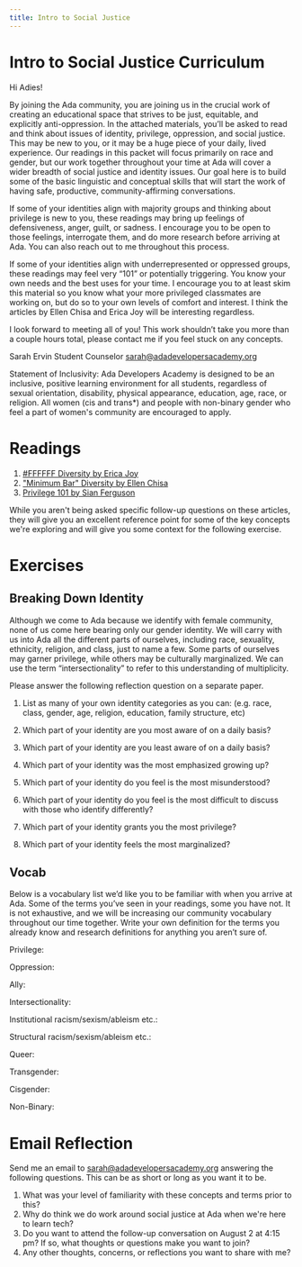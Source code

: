 ```yaml
---
title: Intro to Social Justice
---
```


# Intro to Social Justice Curriculum

Hi Adies!

By joining the Ada community, you are joining us in the crucial work of creating an educational space that strives to be just, equitable, and explicitly anti-oppression. In the attached materials, you’ll be asked to read and think about issues of identity, privilege, oppression, and social justice. This may be new to you, or it may be a huge piece of your daily, lived experience. Our readings in this packet will focus primarily on race and gender, but our work together throughout your time at Ada will cover a wider breadth of social justice and identity issues.  Our goal here is to build some of the basic linguistic and conceptual skills that will start the work of having safe, productive, community-affirming conversations.

If some of your identities align with majority groups and thinking about privilege is new to you, these readings may bring up feelings of defensiveness, anger, guilt, or sadness. I encourage you to be open to those feelings, interrogate them, and do more research before arriving at Ada. You can also reach out to me throughout this process.

If some of your identities align with underrepresented or oppressed groups, these readings may feel very “101” or potentially triggering. You know your own needs and the best uses for your time. I encourage you to at least skim this material so you know what your more privileged classmates are working on, but do so to your own levels of comfort and interest. I think the articles by Ellen Chisa and Erica Joy will be interesting regardless.

I look forward to meeting all of you! This work shouldn’t take you more than a couple hours total, please contact me if you feel stuck on any concepts.

Sarah Ervin
Student Counselor
sarah@adadevelopersacademy.org


Statement of Inclusivity: Ada Developers Academy is designed to be an inclusive, positive learning environment for all students, regardless of sexual orientation, disability, physical appearance, education, age, race, or religion. All women (cis and trans*) and people with non-binary gender who feel a part of women's community are encouraged to apply.

# Readings

1. [#FFFFFF Diversity by Erica Joy](https://medium.com/this-is-hard/ffffff-diversity-1bd2b3421e8a#.os3cox669)
1. ["Minimum Bar" Diversity by Ellen Chisa](https://medium.com/@ellenchisa/minimum-bar-diversity-2b8342428de4#.uc9lmzczn)
1. [Privilege 101 by Sian Ferguson](http://everydayfeminism.com/2014/09/what-is-privilege/)

While you aren't being asked specific follow-up questions on these articles, they will give you an excellent reference point for some of the key concepts we're exploring and will give you some context for the following exercise.

# Exercises

##  Breaking Down Identity

Although we come to Ada because we identify with female community, none of us come here bearing only our gender identity. We will carry with us into Ada all the different parts of ourselves, including race, sexuality, ethnicity, religion, and class, just to name a few. Some parts of ourselves may garner privilege, while others may be culturally marginalized.  We can use the term “intersectionality” to refer to this understanding of multiplicity.

Please answer the following reflection question on a separate paper.


1. List as many of your own identity categories as you can: (e.g. race, class, gender, age, religion, education, family structure, etc)





2. Which part of your identity are you most aware of on a daily basis?



3. Which part of your identity are you least aware of on a daily basis?



4. Which part of your identity was the most emphasized growing up?



5. Which part of your identity do you feel is the most misunderstood?



6. Which part of your identity do you feel is the most difficult to discuss with those who identify differently?



7. Which part of your identity grants you the most privilege?



8. Which part of your identity feels the most marginalized?



## Vocab


Below is a vocabulary list we’d like you to be familiar with when you arrive at Ada. Some of the terms you’ve seen in your readings, some you have not. It is not exhaustive, and we will be increasing our community vocabulary throughout our time together. Write your own definition for the terms you already know and research definitions for anything you aren’t sure of.



Privilege:




Oppression:




Ally:




Intersectionality:





Institutional racism/sexism/ableism etc.:




Structural racism/sexism/ableism etc.:




Queer:




Transgender:




Cisgender:




Non-Binary:




# Email Reflection

Send me an email to sarah@adadevelopersacademy.org answering the following questions. This can be as short or long as you want it to be.

1. What was your level of familiarity with these concepts and                                               terms prior to this?
1. Why do think we do work around social justice at Ada when we're here to learn tech?
1. Do you want to attend the follow-up conversation on August 2 at 4:15 pm? If so, what thoughts or questions make you want to join?
1. Any other thoughts, concerns, or reflections you want to share with me?
